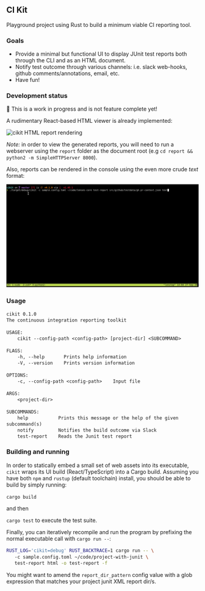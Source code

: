 ## CI Kit

Playground project using Rust to build a minimum viable CI reporting tool.

### Goals

- Provide a minimal but functional UI to display JUnit test reports both through the CLI and as an HTML document.
- Notify test outcome through various channels: i.e. slack web-hooks, github comments/annotations, email, etc.
- Have fun!

### Development status

🚧 This is a work in progress and is not feature complete yet!

A rudimentary React-based HTML viewer is already implemented:

![cikit HTML report rendering](images/cikit-html.gif)

_Note:_ in order to view the generated reports, you will need to run a webserver using the `report` folder as the document root (e.g `cd report && python2 -m SimpleHTTPServer 8000`).

Also, reports can be rendered in the console using the even more crude _text_ format:

![cikit text report rendering](images/cikit-console.gif)

### Usage

```
cikit 0.1.0
The continuous integration reporting toolkit

USAGE:
    cikit --config-path <config-path> [project-dir] <SUBCOMMAND>

FLAGS:
    -h, --help       Prints help information
    -V, --version    Prints version information

OPTIONS:
    -c, --config-path <config-path>    Input file

ARGS:
    <project-dir>

SUBCOMMANDS:
    help           Prints this message or the help of the given subcommand(s)
    notify         Notifies the build outcome via Slack
    test-report    Reads the Junit test report
```

### Building and running

In order to statically embed a small set of web assets into its executable, `cikit`
wraps its UI build (React/TypeScript) into a Cargo build. 
Assuming you have both `npm` and `rustup` (default toolchain) install, you should be able to build by simply running:

`cargo build`

and then

`cargo test` to execute the test suite.

Finally, you can iteratively recompile and run the program by prefixing the normal executable call with `cargo run --`:

```bash
RUST_LOG='cikit=debug' RUST_BACKTRACE=1 cargo run -- \ 
   -c sample.config.toml ~/code/project-with-junit \ 
   test-report html -o test-report -f
```

You might want to amend the `report_dir_pattern` config value with a glob expression that matches your project junit XML report dir/s.